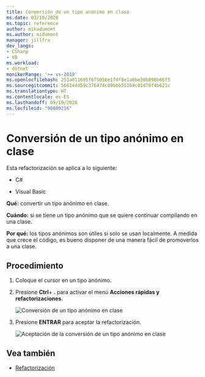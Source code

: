 ```yaml
---
title: Conversión de un tipo anónimo en clase
ms.date: 03/10/2020
ms.topic: reference
author: mikadumont
ms.author: midumont
manager: jillfra
dev_langs:
- CSharp
- VB
ms.workload:
- dotnet
monikerRange: '>= vs-2019'
ms.openlocfilehash: 251a011695f6f5056e1fdf8e1a6be36b898b66f5
ms.sourcegitcommit: 566144d59c376474c09bbb55164c01d70f4b621c
ms.translationtype: HT
ms.contentlocale: es-ES
ms.lasthandoff: 09/19/2020
ms.locfileid: "90809216"
---
```

# <a name="convert-anonymous-type-to-class"></a>Conversión de un tipo anónimo en clase

Esta refactorización se aplica a lo siguiente:

- C#

- Visual Basic

**Qué:** convertir un tipo anónimo en clase.

**Cuándo:** si se tiene un tipo anónimo que se quiere continuar compilando en una clase.

**Por qué:** los tipos anónimos son útiles si solo se usan localmente. A medida que crece el código, es bueno disponer de una manera fácil de promoverlos a una clase.

## <a name="how-to"></a>Procedimiento

1. Coloque el cursor en un tipo anónimo.
2. Presione **Ctrl**+ **.** para activar el menú **Acciones rápidas y refactorizaciones**.

   ![Conversión de un tipo anónimo en clase](media/convert-anon-to-class.png)

2. Presione **ENTRAR** para aceptar la refactorización.

   ![Aceptación de la conversión de un tipo anónimo en clase](media/convert-anon-to-class-complete.png)

## <a name="see-also"></a>Vea también

- [Refactorización](../refactoring-in-visual-studio.md)
